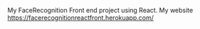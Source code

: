 My FaceRecognition Front end project using React.
My website https://facerecognitionreactfront.herokuapp.com/
